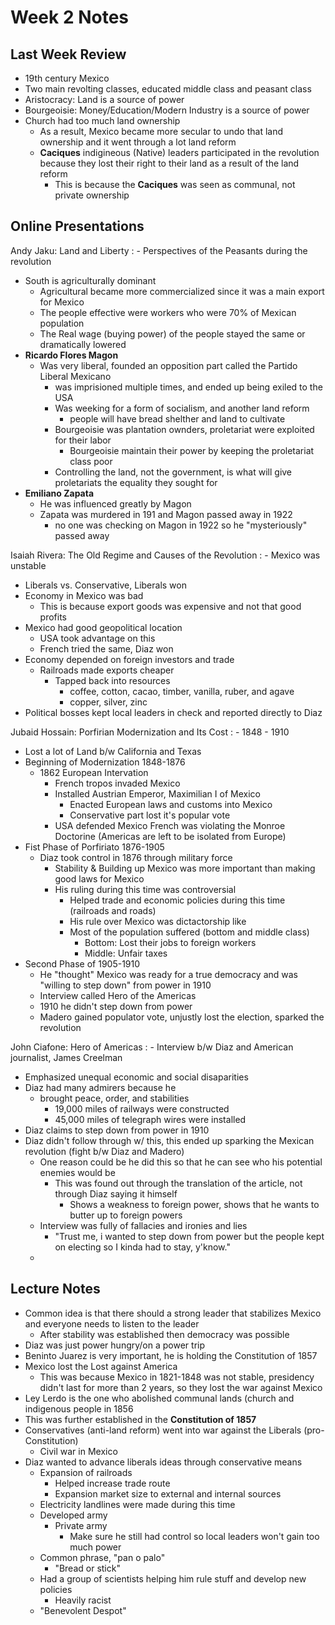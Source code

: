 # Week 2 Notes

## Last Week Review
- 19th century Mexico
- Two main revolting classes, educated middle class and peasant class
- Aristocracy: Land is a source of power
- Bourgeoisie: Money/Education/Modern Industry is a source of power 
- Church had too much land ownership
	- As a result, Mexico became more secular to undo that land ownership and it went through a lot land reform 
	- **Caciques** indigineous (Native) leaders participated in the revolution because they lost their right to their land as a result of the land reform
		- This is because the **Caciques** was seen as communal, not private ownership 

## Online Presentations
Andy Jaku: Land and Liberty
: - Perspectives of the Peasants during the revolution
  - South is agriculturally dominant
    - Agricultural became more commercialized since it was a main export for Mexico
    - The people effective were workers who were 70% of Mexican population
    - The Real wage (buying power) of the people stayed the same or dramatically lowered
  - **Ricardo Flores Magon**
    - Was very liberal, founded an opposition part called the Partido Liberal Mexicano
		- was imprisioned multiple times, and ended up being exiled to the USA
		- Was weeking for a form of socialism, and another land reform
			- people will have bread shelther and land to cultivate
		- Bourgeoisie was plantation ownders, proletariat were exploited for their labor
			- Bourgeoisie maintain their power by keeping the proletariat class poor
		- Controlling the land, not the government, is what will give proletariats the equality they sought for 
  - **Emiliano Zapata**
	- He was influenced greatly by Magon
    - Zapata was murdered in 191 and Magon passed away in 1922 
      - no one was checking on Magon in 1922 so he "mysteriously" passed away

Isaiah Rivera: The Old Regime and Causes of the Revolution
: - Mexico was unstable
  - Liberals vs. Conservative, Liberals won
  - Economy in Mexico was bad 
	  - This is because export goods was expensive and not that good profits
  - Mexico had good geopolitical location
	  - USA took advantage on this
	  - French tried the same, Diaz won
  - Economy depended on foreign investors and trade
	- Railroads made exports cheaper
		- Tapped back into resources
			- coffee, cotton, cacao, timber, vanilla, ruber, and agave 
			- copper, silver, zinc
   - Political bosses kept local leaders in check and reported directly to Diaz 

Jubaid Hossain: Porfirian Modernization and Its Cost 
: - 1848 - 1910
  - Lost a lot of Land b/w California and Texas
  - Beginning of Modernization 1848-1876 
	- 1862 European Intervation
		- French tropos invaded Mexico
		- Installed Austrian Emperor, Maximilian I of Mexico
			- Enacted European laws and customs into Mexico
			- Conservative part lost it's popular vote
		- USA defended Mexico French was violating the Monroe Doctorine (Americas are left to be isolated from Europe)
  - Fist Phase of Porfiriato 1876-1905 
	  - Diaz took control in 1876 through military force
		- Stability & Building up Mexico was more important than making good laws for Mexico
		- His ruling during this time was controversial 
			- Helped trade and economic policies during this time (railroads and roads)
			- His rule over Mexico was dictactorship like
			- Most of the population suffered (bottom and middle class)
				- Bottom: Lost their jobs to foreign workers
				- Middle: Unfair taxes
  - Second Phase of 1905-1910
	 - He "thought" Mexico was ready for a true democracy and was "willing to step down" from power in 1910
    - Interview called Hero of the Americas
	- 1910 he didn't step down from power
	- Madero gained populator vote, unjustly lost the election, sparked the revolution

John Ciafone:  Hero of Americas
: - Interview b/w Diaz and American journalist, James Creelman
  - Emphasized unequal economic and social disaparities
  - Diaz had many admirers because he 
	 - brought peace, order, and stabilities
		- 19,000 miles of railways were constructed
		- 45,000 miles of telegraph wires were installed
  - Diaz claims to step down from power in 1910
  - Diaz didn't follow through w/ this, this ended up sparking the Mexican revolution (fight b/w Diaz and Madero)
    - One reason could be he did this so that he can see who his potential enemies would be 
		- This was found out through the translation of the article, not through Diaz saying it himself
			- Shows a weakness to foreign power, shows that he wants to butter up to foreign powers
	- Interview was fully of fallacies and ironies and lies
		- "Trust me, i wanted to step down from power but the people kept on electing so I kinda had to stay, y'know."
	- 

## Lecture Notes

- Common idea is that there should a strong leader that stabilizes Mexico and everyone needs to listen to the leader
	- After stability was established then democracy was possible
- Diaz was just power hungry/on a power trip
- Beninto Juarez is very important, he is holding the Constitution of 1857
- Mexico lost the Lost against America 
	- This was because Mexico in 1821-1848 was not stable, presidency didn't last for more than 2 years, so they lost the war against Mexico
- Ley Lerdo is the one who abolished communal lands (church and indigenous people in 1856
- This was further established in the **Constitution of 1857**
- Conservatives (anti-land reform) went into war against the Liberals (pro-Constitution)
	- Civil war in Mexico
- Diaz wanted to advance liberals ideas through conservative means 
	- Expansion of railroads
		- Helped increase trade route
		- Expansion market size to external and internal sources
	- Electricity landlines were made during this time
	- Developed army
		- Private army
			- Make sure he still had control so local leaders won't gain too much power
	- Common phrase, "pan o palo"
		- "Bread or stick"
	- Had a group of scientists helping him rule stuff and develop new policies
		- Heavily racist 
	- "Benevolent Despot" 



